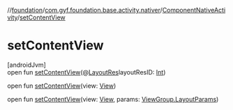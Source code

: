 //[foundation](../../../index.md)/[com.gyf.foundation.base.activity.nativer](../index.md)/[ComponentNativeActivity](index.md)/[setContentView](set-content-view.md)

# setContentView

[androidJvm]\
open fun [setContentView](set-content-view.md)(@[LayoutRes](https://developer.android.com/reference/kotlin/androidx/annotation/LayoutRes.html)layoutResID: [Int](https://kotlinlang.org/api/core/kotlin-stdlib/kotlin/-int/index.html))

open fun [setContentView](set-content-view.md)(view: [View](https://developer.android.com/reference/kotlin/android/view/View.html))

open fun [setContentView](set-content-view.md)(view: [View](https://developer.android.com/reference/kotlin/android/view/View.html), params: [ViewGroup.LayoutParams](https://developer.android.com/reference/kotlin/android/view/ViewGroup.LayoutParams.html))